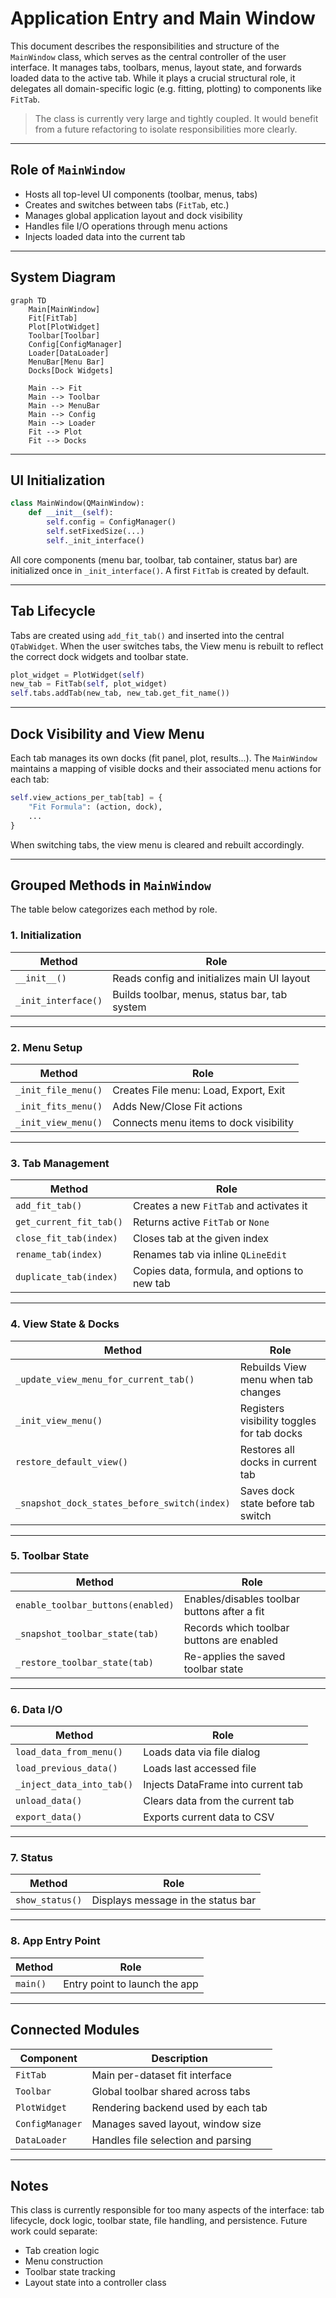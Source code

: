# Application Entry and Main Window

This document describes the responsibilities and structure of the `MainWindow` class, which serves as the central controller of the user interface. It manages tabs, toolbars, menus, layout state, and forwards loaded data to the active tab. While it plays a crucial structural role, it delegates all domain-specific logic (e.g. fitting, plotting) to components like `FitTab`.

> The class is currently very large and tightly coupled. It would benefit from a future refactoring to isolate responsibilities more clearly.

---

## Role of `MainWindow`

- Hosts all top-level UI components (toolbar, menus, tabs)
- Creates and switches between tabs (`FitTab`, etc.)
- Manages global application layout and dock visibility
- Handles file I/O operations through menu actions
- Injects loaded data into the current tab

---

## System Diagram

```mermaid
graph TD
    Main[MainWindow]
    Fit[FitTab]
    Plot[PlotWidget]
    Toolbar[Toolbar]
    Config[ConfigManager]
    Loader[DataLoader]
    MenuBar[Menu Bar]
    Docks[Dock Widgets]

    Main --> Fit
    Main --> Toolbar
    Main --> MenuBar
    Main --> Config
    Main --> Loader
    Fit --> Plot
    Fit --> Docks
```

---

## UI Initialization

```python
class MainWindow(QMainWindow):
    def __init__(self):
        self.config = ConfigManager()
        self.setFixedSize(...)
        self._init_interface()
```

All core components (menu bar, toolbar, tab container, status bar) are initialized once in `_init_interface()`. A first `FitTab` is created by default.

---

## Tab Lifecycle

Tabs are created using `add_fit_tab()` and inserted into the central `QTabWidget`. When the user switches tabs, the View menu is rebuilt to reflect the correct dock widgets and toolbar state.

```python
plot_widget = PlotWidget(self)
new_tab = FitTab(self, plot_widget)
self.tabs.addTab(new_tab, new_tab.get_fit_name())
```

---

## Dock Visibility and View Menu

Each tab manages its own docks (fit panel, plot, results...). The `MainWindow` maintains a mapping of visible docks and their associated menu actions for each tab:

```python
self.view_actions_per_tab[tab] = {
    "Fit Formula": (action, dock),
    ...
}
```
When switching tabs, the view menu is cleared and rebuilt accordingly.

---
## Grouped Methods in `MainWindow`

The table below categorizes each method by role.

### 1. Initialization

| Method              | Role                                          |
| ------------------- | --------------------------------------------- |
| `__init__()`        | Reads config and initializes main UI layout   |
| `_init_interface()` | Builds toolbar, menus, status bar, tab system |

---

### 2. Menu Setup

| Method              | Role                                   |
| ------------------- | -------------------------------------- |
| `_init_file_menu()` | Creates File menu: Load, Export, Exit  |
| `_init_fits_menu()` | Adds New/Close Fit actions             |
| `_init_view_menu()` | Connects menu items to dock visibility |

---

### 3. Tab Management

| Method                  | Role                                         |
| ----------------------- | -------------------------------------------- |
| `add_fit_tab()`         | Creates a new `FitTab` and activates it      |
| `get_current_fit_tab()` | Returns active `FitTab` or `None`            |
| `close_fit_tab(index)`  | Closes tab at the given index                |
| `rename_tab(index)`     | Renames tab via inline `QLineEdit`           |
| `duplicate_tab(index)`  | Copies data, formula, and options to new tab |

---

### 4. View State & Docks

| Method                                       | Role                                       |
| -------------------------------------------- | ------------------------------------------ |
| `_update_view_menu_for_current_tab()`        | Rebuilds View menu when tab changes        |
| `_init_view_menu()`                          | Registers visibility toggles for tab docks |
| `restore_default_view()`                     | Restores all docks in current tab          |
| `_snapshot_dock_states_before_switch(index)` | Saves dock state before tab switch         |

---

### 5. Toolbar State

| Method                            | Role                                         |
| --------------------------------- | -------------------------------------------- |
| `enable_toolbar_buttons(enabled)` | Enables/disables toolbar buttons after a fit |
| `_snapshot_toolbar_state(tab)`    | Records which toolbar buttons are enabled    |
| `_restore_toolbar_state(tab)`     | Re-applies the saved toolbar state           |

---

### 6. Data I/O

| Method                    | Role                               |
| ------------------------- | ---------------------------------- |
| `load_data_from_menu()`   | Loads data via file dialog         |
| `load_previous_data()`    | Loads last accessed file           |
| `_inject_data_into_tab()` | Injects DataFrame into current tab |
| `unload_data()`           | Clears data from the current tab   |
| `export_data()`           | Exports current data to CSV        |

---

### 7. Status

| Method          | Role                               |
| --------------- | ---------------------------------- |
| `show_status()` | Displays message in the status bar |

---

### 8. App Entry Point

| Method   | Role                          |
| -------- | ----------------------------- |
| `main()` | Entry point to launch the app |

---

## Connected Modules

| Component       | Description                        |
| --------------- | ---------------------------------- |
| `FitTab`        | Main per-dataset fit interface     |
| `Toolbar`       | Global toolbar shared across tabs  |
| `PlotWidget`    | Rendering backend used by each tab |
| `ConfigManager` | Manages saved layout, window size  |
| `DataLoader`    | Handles file selection and parsing |

---

## Notes

This class is currently responsible for too many aspects of the interface: tab lifecycle, dock logic, toolbar state, file handling, and persistence.
Future work could separate:

* Tab creation logic
* Menu construction
* Toolbar state tracking
* Layout state into a controller class